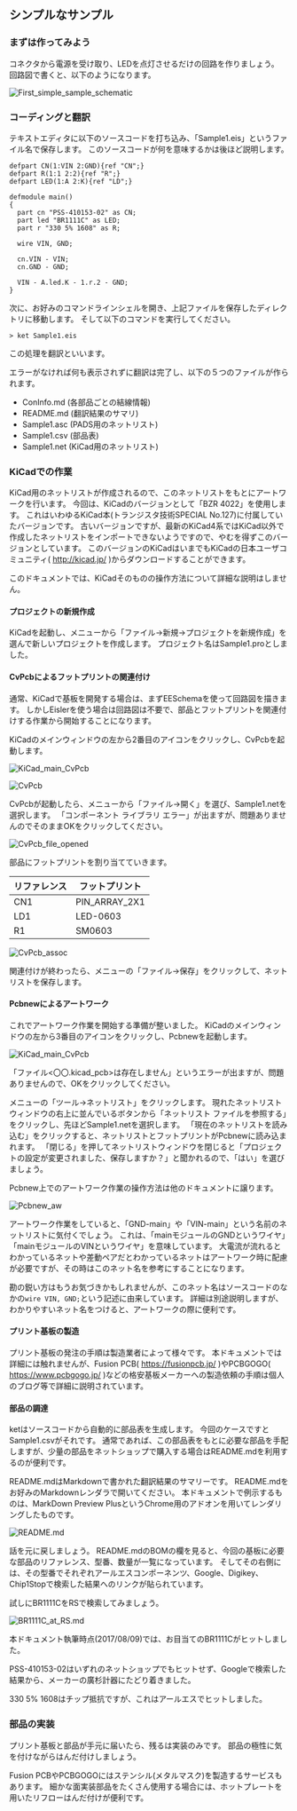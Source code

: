 ## シンプルなサンプル

### まずは作ってみよう

コネクタから電源を受け取り、LEDを点灯させるだけの回路を作りましょう。
回路図で書くと、以下のようになります。

![First_simple_sample_schematic](resource\First_simple_sample\schematic.png)

### コーディングと翻訳

テキストエディタに以下のソースコードを打ち込み、「Sample1.eis」というファイル名で保存します。
このソースコードが何を意味するかは後ほど説明します。

```Sample1.eis
defpart CN(1:VIN 2:GND){ref "CN";}
defpart R(1:1 2:2){ref "R";}
defpart LED(1:A 2:K){ref "LD";}

defmodule main()
{
  part cn "PSS-410153-02" as CN;
  part led "BR1111C" as LED;
  part r "330 5% 1608" as R;

  wire VIN, GND;

  cn.VIN - VIN;
  cn.GND - GND;

  VIN - A.led.K - 1.r.2 - GND;
}
```

次に、お好みのコマンドラインシェルを開き、上記ファイルを保存したディレクトリに移動します。
そして以下のコマンドを実行してください。

```
> ket Sample1.eis
```

この処理を翻訳といいます。

エラーがなければ何も表示されずに翻訳は完了し、以下の５つのファイルが作られます。

* ConInfo.md (各部品ごとの結線情報)
* README.md (翻訳結果のサマリ)
* Sample1.asc (PADS用のネットリスト)
* Sample1.csv (部品表)
* Sample1.net (KiCad用のネットリスト)

### KiCadでの作業

KiCad用のネットリストが作成されるので、このネットリストをもとにアートワークを行います。
今回は、KiCadのバージョンとして「BZR 4022」を使用します。
これはいわゆるKiCad本(トランジスタ技術SPECIAL No.127)に付属していたバージョンです。
古いバージョンですが、最新のKiCad4系ではKiCad以外で作成したネットリストをインポートできないようですので、やむを得ずこのバージョンとしています。
このバージョンのKiCadはいまでもKiCadの日本ユーザコミュニティ( http://kicad.jp/ )からダウンロードすることができます。

このドキュメントでは、KiCadそのものの操作方法について詳細な説明はしません。

#### プロジェクトの新規作成

KiCadを起動し、メニューから「ファイル→新規→プロジェクトを新規作成」を選んで新しいプロジェクトを作成します。
プロジェクト名はSample1.proとしました。

#### CvPcbによるフットプリントの関連付け

通常、KiCadで基板を開発する場合は、まずEESchemaを使って回路図を描きます。
しかしEislerを使う場合は回路図は不要で、部品とフットプリントを関連付けする作業から開始することになります。

KiCadのメインウィンドウの左から2番目のアイコンをクリックし、CvPcbを起動します。

![KiCad_main_CvPcb](resource\First_simple_sample\KiCad_main_CvPcb.png)

![CvPcb](resource\First_simple_sample\CvPcb.png)

CvPcbが起動したら、メニューから「ファイル→開く」を選び、Sample1.netを選択します。
「コンポーネント ライブラリ エラー」が出ますが、問題ありませんのでそのままOKをクリックしてください。

![CvPcb_file_opened](resource\First_simple_sample\CvPcb_file_opened.png)

部品にフットプリントを割り当てていきます。

|リファレンス|フットプリント|
|-|-|
|CN1|PIN_ARRAY_2X1|
|LD1|LED-0603|
|R1|SM0603|

![CvPcb_assoc](resource\First_simple_sample\CvPcb_assoc.png)

関連付けが終わったら、メニューの「ファイル→保存」をクリックして、ネットリストを保存します。

#### Pcbnewによるアートワーク

これでアートワーク作業を開始する準備が整いました。
KiCadのメインウィンドウの左から3番目のアイコンをクリックし、Pcbnewを起動します。

![KiCad_main_CvPcb](resource\First_simple_sample\KiCad_main_Pcbnew.png)

「ファイル<〇〇.kicad_pcb>は存在しません」というエラーが出ますが、問題ありませんので、OKをクリックしてください。

メニューの「ツール→ネットリスト」をクリックします。
現れたネットリストウィンドウの右上に並んでいるボタンから「ネットリスト ファイルを参照する」をクリックし、先ほどSample1.netを選択します。
「現在のネットリストを読み込む」をクリックすると、ネットリストとフットプリントがPcbnewに読み込まれます。
「閉じる」を押してネットリストウィンドウを閉じると「プロジェクトの設定が変更されました、保存しますか？」と聞かれるので、「はい」を選びましょう。

Pcbnew上でのアートワーク作業の操作方法は他のドキュメントに譲ります。

![Pcbnew_aw](resource\First_simple_sample\Pcbnew_aw.png)

アートワーク作業をしていると、「GND-main」や「VIN-main」という名前のネットリストに気付くでしょう。
これは、「mainモジュールのGNDというワイヤ」「mainモジュールのVINというワイヤ」を意味しています。
大電流が流れるとわかっているネットや差動ペアだとわかっているネットはアートワーク時に配慮が必要ですが、その時はこのネット名を参考にすることになります。

勘の鋭い方はもうお気づきかもしれませんが、このネット名はソースコードのなかの`wire VIN, GND;`という記述に由来しています。
詳細は別途説明しますが、わかりやすいネット名をつけると、アートワークの際に便利です。

#### プリント基板の製造

プリント基板の発注の手順は製造業者によって様々です。
本ドキュメントでは詳細には触れませんが、Fusion PCB( https://fusionpcb.jp/ )やPCBGOGO( https://www.pcbgogo.jp/ )などの格安基板メーカーへの製造依頼の手順は個人のブログ等で詳細に説明されています。

#### 部品の調達

ketはソースコードから自動的に部品表を生成します。
今回のケースですとSample1.csvがそれです。
通常であれば、この部品表をもとに必要な部品を手配しますが、少量の部品をネットショップで購入する場合はREADME.mdを利用するのが便利です。

README.mdはMarkdownで書かれた翻訳結果のサマリーです。
README.mdをお好みのMarkdownレンダラで開いてください。
本ドキュメントで例示するものは、MarkDown Preview PlusというChrome用のアドオンを用いてレンダリングしたものです。

![README.md](resource\First_simple_sample\README.md.png)

話を元に戻しましょう。
README.mdのBOMの欄を見ると、今回の基板に必要な部品のリファレンス、型番、数量が一覧になっています。
そしてその右側には、その型番でそれぞれアールエスコンポーネンツ、Google、Digikey、Chip1Stopで検索した結果へのリンクが貼られています。

試しにBR1111CをRSで検索してみましょう。

![BR1111C_at_RS.md](resource\First_simple_sample\BR1111C_at_RS.png)

本ドキュメント執筆時点(2017/08/09)では、お目当てのBR1111Cがヒットしました。

PSS-410153-02はいずれのネットショップでもヒットせず、Googleで検索した結果から、メーカーの廣杉計器にたどり着きました。

330 5% 1608はチップ抵抗ですが、これはアールエスでヒットしました。

### 部品の実装

プリント基板と部品が手元に届いたら、残るは実装のみです。
部品の極性に気を付けながらはんだ付けしましょう。

Fusion PCBやPCBGOGOにはステンシル(メタルマスク)を製造するサービスもあります。
細かな面実装部品をたくさん使用する場合には、ホットプレートを用いたリフローはんだ付けが便利です。
